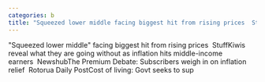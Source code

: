 ```yaml
---
categories: b
title: "Squeezed lower middle facing biggest hit from rising prices  Stuff"
---
```

"Squeezed lower middle" facing biggest hit from rising prices&nbsp;&nbsp;StuffKiwis reveal what they are going without as inflation hits middle-income earners&nbsp;&nbsp;NewshubThe Premium Debate: Subscribers weigh in on inflation relief&nbsp;&nbsp;Rotorua Daily PostCost of living: Govt seeks to sup